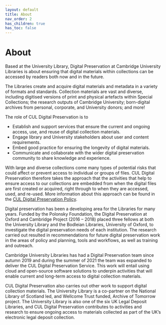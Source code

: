 ```yaml
---
layout: default
title: About
nav_order: 2
has_children: true
has_toc: false
---
```

# About
Based at the University Library, Digital Preservation at Cambridge University Libraries is about ensuring that digital materials within collections can be accessed by readers both now and in the future.

The Libraries create and acquire digital materials and metadata in a variety of formats and standards. Collection materials are vast and diverse, including digitised versions of print and physical artefacts within Special Collections; the research outputs of Cambridge University; born-digital archives from personal, corporate, and University donors; and more!

The role of CUL Digital Preservation is to 
* Establish and support services that ensure the current and ongoing access, use, and reuse of digital collection materials. 
* Engage library and University stakeholders about user and content requirements. 
* Embed good practice for ensuring the longevity of digital materials. 
* Communicate and collaborate with the wider digital preservation community to share knowledge and experience.

With large and diverse collections come many types of potential risks that could affect or prevent access to individual or groups of files. CUL Digital Preservation therefore takes the approach that the activities that help to ensure access to our collections are embedded from when the digital files are first created or acquired, right through to when they are accessed, used, and re-used. More information about this approach can be found in the [CUL Digital Preservation Policy](https://digitalpreservation-docs.lib.cam.ac.uk/cul-digital-preservation-policy.html).

Digital preservation has been a developing area for the Libraries for many years. Funded by the Polonsky Foundation, the Digital Preservation at Oxford and Cambridge Project (2016 – 2018) placed three fellows at both the University Library and the Bodleian Libraries, University of Oxford, to investigate the digital preservation needs of each institution. The research carried out resulted in recommendations for future digital preservation work in the areas of policy and planning, tools and workflows, as well as training and outreach.

Cambridge University Libraries has had a Digital Preservation team since autumn 2019 and during the summer of 2021 the team was expanded to deliver the CUL Digital Preservation Service. This work will entail using cloud and open-source software solutions to underpin activities that will enable current and long-term access to digital collection materials.

CUL Digital Preservation also carries out other work to support digital collection materials. The University Library is a co-partner on the National Library of Scotland led, and Wellcome Trust funded, Archive of Tomorrow project. The University Library is also one of the six UK Legal Deposit Libraries, and CUL Digital Preservation contributes to activities and research to ensure ongoing access to materials collected as part of the UK’s electronic legal deposit collection.
